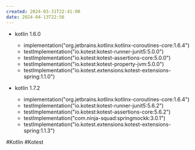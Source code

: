 ```yaml
---
created: 2024-03-31T22:41:00
date: 2024-04-13T22:56
---
```

- kotlin 1.6.0    
    - implementation("org.jetbrains.kotlinx:kotlinx-coroutines-core:1.6.4")
    - testImplementation("io.kotest:kotest-runner-junit5:5.0.0")
    - testImplementation("io.kotest:kotest-assertions-core:5.0.0")
    - testImplementation("io.kotest:kotest-property-jvm:5.0.0")
    - testImplementation("io.kotest.extensions:kotest-extensions-spring:1.1.0")

- kotlin 1.7.2
    - implementation("org.jetbrains.kotlinx:kotlinx-coroutines-core:1.6.4")
    - testImplementation("io.kotest:kotest-runner-junit5:5.6.2")
    - testImplementation("io.kotest:kotest-assertions-core:5.6.2")
    - testImplementation("com.ninja-squad:springmockk:3.0.1")
    - testImplementation("io.kotest.extensions:kotest-extensions-spring:1.1.3")

#Kotlin 
#Kotest